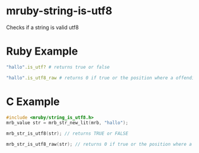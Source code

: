 # mruby-string-is-utf8

Checks if a string is valid utf8

Ruby Example
============
```ruby
"hallo".is_utf? # returns true or false

"hallo".is_utf8_raw # returns 0 if true or the position where a offending char is found
```

C Example
=========
```c
#include <mruby/string_is_utf8.h>
mrb_value str = mrb_str_new_lit(mrb, "hallo");

mrb_str_is_utf8(str); // returns TRUE or FALSE

mrb_str_is_utf8_raw(str); // returns 0 if true or the position where a offending char is found
```

